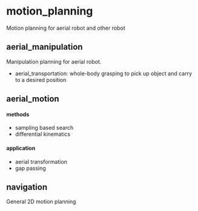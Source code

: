 # motion_planning
Motion planning for aerial robot and other robot

## aerial_manipulation
Manipulation planning for aerial robot.
- aerial_transportation: whole-body grasping to pick up object and carry to a desired position

## aerial_motion
#### methods
- sampling based search
- differential kinematics
#### application
- aerial transformation 
- gap passing

## navigation

General 2D motion planning 
